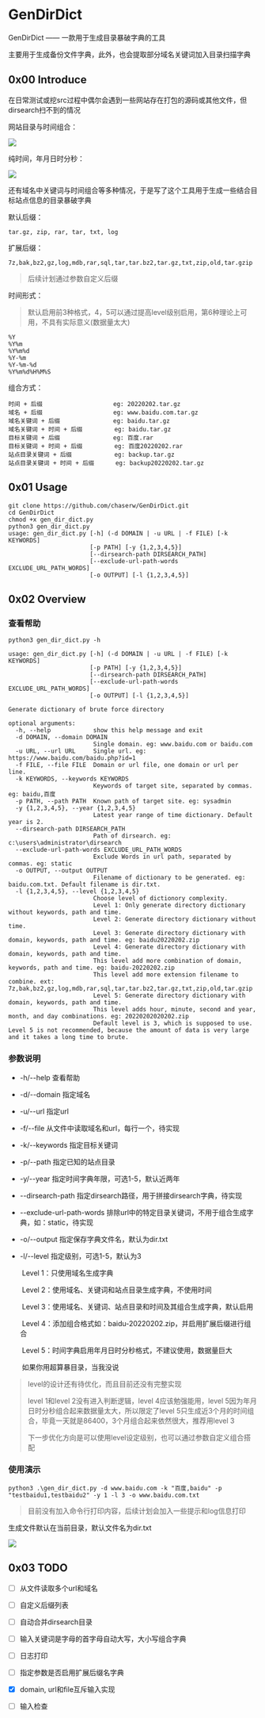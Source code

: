 # GenDirDict

 GenDirDict —— 一款用于生成目录暴破字典的工具

主要用于生成备份文件字典，此外，也会提取部分域名关键词加入目录扫描字典

## 0x00 Introduce

在日常测试或挖src过程中偶尔会遇到一些网站存在打包的源码或其他文件，但dirsearch扫不到的情况

网站目录与时间组合：

![](images/example1.png)

纯时间，年月日时分秒：

![](images/example2.png)

还有域名中关键词与时间组合等多种情况，于是写了这个工具用于生成一些结合目标站点信息的目录暴破字典

默认后缀：

```
tar.gz, zip, rar, tar, txt, log
```

扩展后缀：

```
7z,bak,bz2,gz,log,mdb,rar,sql,tar,tar.bz2,tar.gz,txt,zip,old,tar.gzip
```

> 后续计划通过参数自定义后缀

时间形式：

> 默认启用前3种格式，4，5可以通过提高level级别启用，第6种理论上可用，不具有实际意义(数据量太大)

```
%Y
%Y%m
%Y%m%d
%Y-%m
%Y-%m-%d
%Y%m%d%H%M%S
```

组合方式：

```
时间 + 后缀					   eg: 20220202.tar.gz
域名 + 后缀 		  		   eg: www.baidu.com.tar.gz
域名关键词 + 后缀 	  			 eg: baidu.tar.gz
域名关键词 + 时间 + 后缀 	  	eg: baidu.tar.gz
目标关键词 + 后缀				 eg: 百度.rar
目标关键词 + 时间 + 后缀 		eg: 百度20220202.rar
站点目录关键词 + 后缀			eg: backup.tar.gz
站点目录关键词 + 时间 + 后缀 	   eg: backup20220202.tar.gz
```

## 0x01 Usage

```shell
git clone https://github.com/chaserw/GenDirDict.git
cd GenDirDict
chmod +x gen_dir_dict.py
python3 gen_dir_dict.py
usage: gen_dir_dict.py [-h] (-d DOMAIN | -u URL | -f FILE) [-k KEYWORDS]
                       [-p PATH] [-y {1,2,3,4,5}]
                       [--dirsearch-path DIRSEARCH_PATH]
                       [--exclude-url-path-words EXCLUDE_URL_PATH_WORDS]
                       [-o OUTPUT] [-l {1,2,3,4,5}]
```

## 0x02 Overview

### 查看帮助

```shell
python3 gen_dir_dict.py -h
```

```
usage: gen_dir_dict.py [-h] (-d DOMAIN | -u URL | -f FILE) [-k KEYWORDS]
                       [-p PATH] [-y {1,2,3,4,5}]
                       [--dirsearch-path DIRSEARCH_PATH]
                       [--exclude-url-path-words EXCLUDE_URL_PATH_WORDS]
                       [-o OUTPUT] [-l {1,2,3,4,5}]

Generate dictionary of brute force directory

optional arguments:
  -h, --help            show this help message and exit
  -d DOMAIN, --domain DOMAIN
                        Single domain. eg: www.baidu.com or baidu.com
  -u URL, --url URL     Single url. eg: https://www.baidu.com/baidu.php?id=1
  -f FILE, --file FILE  Domain or url file, one domain or url per line.
  -k KEYWORDS, --keywords KEYWORDS
                        Keywords of target site, separated by commas. eg: baidu,百度
  -p PATH, --path PATH  Known path of target site. eg: sysadmin
  -y {1,2,3,4,5}, --year {1,2,3,4,5}
                        Latest year range of time dictionary. Default year is 2.
  --dirsearch-path DIRSEARCH_PATH
                        Path of dirsearch. eg: c:\users\administrator\dirsearch
  --exclude-url-path-words EXCLUDE_URL_PATH_WORDS
                        Exclude Words in url path, separated by commas. eg: static
  -o OUTPUT, --output OUTPUT
                        Filename of dictionary to be generated. eg: baidu.com.txt. Default filename is dir.txt.
  -l {1,2,3,4,5}, --level {1,2,3,4,5}
                        Choose level of dictionory complexity.
                        Level 1: Only generate directory dictionary without keywords, path and time.
                        Level 2: Generate directory dictionary without time.
                        Level 3: Generate directory dictionary with domain, keywords, path and time. eg: baidu20220202.zip
                        Level 4: Generate directory dictionary with domain, keywords, path and time.
                        This level add more combination of domain, keywords, path and time. eg: baidu-20220202.zip
                        This level add more extension filename to combine. ext: 7z,bak,bz2,gz,log,mdb,rar,sql,tar,tar.bz2,tar.gz,txt,zip,old,tar.gzip
                        Level 5: Generate directory dictionary with domain, keywords, path and time.
                        This level adds hour, minute, second and year, month, and day combinations. eg: 20220202020202.zip
                        Default level is 3, which is supposed to use. Level 5 is not recommended, because the amount of data is very large and it takes a long time to brute.
```

### 参数说明

- -h/--help	                             	查看帮助

- -d/--domain                               指定域名

- -u/--url                                        指定url

- -f/--file                                         从文件中读取域名和url，每行一个，待实现

- -k/--keywords                             指定目标关键词

- -p/--path                                      指定已知的站点目录

- -y/--year                                       指定时间字典年限，可选1-5，默认近两年

- --dirsearch-path                         指定dirsearch路径，用于拼接dirsearch字典，待实现

- --exclude-url-path-words          排除url中的特定目录关键词，不用于组合生成字典，如：static，待实现

- -o/--output                                   指定保存字典文件名，默认为dir.txt

- -l/--level                                         指定级别，可选1-5，默认为3

  ​                                                        Level 1：只使用域名生成字典

  ​													    Level 2：使用域名、关键词和站点目录生成字典，不使用时间

  ​                                                        Level 3：使用域名、关键词、站点目录和时间及其组合生成字典，默认启用

  ​                                                        Level 4：添加组合格式如：baidu-20220202.zip，并启用扩展后缀进行组合

  ​                                                        Level 5：时间字典启用年月日时分秒格式，不建议使用，数据量巨大

  ​																		 如果你用超算暴目录，当我没说

> level的设计还有待优化，而且目前还没有完整实现
>
> level 1和level 2没有进入判断逻辑，level 4应该勉强能用，level 5因为年月日时分秒组合起来数据量太大，所以限定了level 5只生成近3个月的时间组合，毕竟一天就是86400，3个月组合起来依然很大，推荐用level 3
>
> 下一步优化方向是可以使用level设定级别，也可以通过参数自定义组合搭配

### 使用演示

```shell
python3 .\gen_dir_dict.py -d www.baidu.com -k "百度,baidu" -p "testbaidu1,testbaidu2" -y 1 -l 3 -o www.baidu.com.txt
```

> 目前没有加入命令行打印内容，后续计划会加入一些提示和log信息打印

生成文件默认在当前目录，默认文件名为dir.txt

![](images/dict.png)

## 0x03 TODO

- [ ] 从文件读取多个url和域名
- [ ] 自定义后缀列表
- [ ] 自动合并dirsearch目录
- [ ] 输入关键词是字母的首字母自动大写，大小写组合字典
- [ ] 日志打印
- [ ] 指定参数是否启用扩展后缀名字典
- [x] domain, url和file互斥输入实现
- [ ] 输入检查


